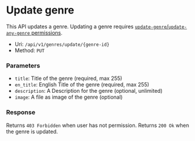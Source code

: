 # Update genre
This API updates a genre.
Updating a genre requires [`update-genre`/`update-any-genre` permissions](../../permissions.md).

- Uri: `/api/v1/genres/update/{genre-id}`
- Method: `PUT`

### Parameters
- `title`: Title of the genre (required, max 255)
- `en_title`: English Title of the genre (required, max 255)
- `description`: A Description for the genre (optional, unlimited)
- `image`: A file as image of the genre (optional)

### Response
Returns `403 Forbidden` when user has not permission.
Returns `200 Ok` when the genre is updated.

